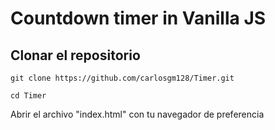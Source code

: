 # Countdown timer in Vanilla JS

## Clonar el repositorio

```git
git clone https://github.com/carlosgm128/Timer.git

cd Timer
```

Abrir el archivo "index.html" con tu navegador de preferencia
